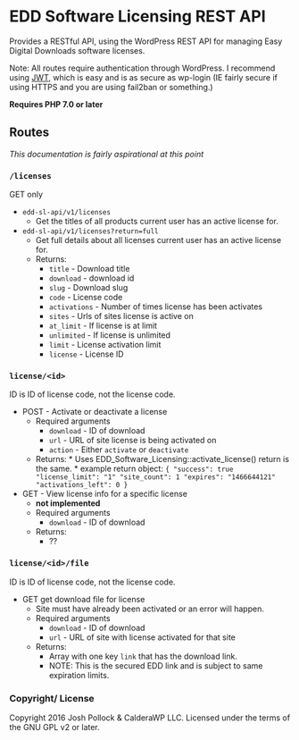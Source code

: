 EDD Software Licensing REST API
===============================

Provides a RESTful API, using the WordPress REST API for managing Easy Digital Downloads software licenses.

Note: All routes require authentication through WordPress. I recommend using [JWT](https://wordpress.org/plugins/jwt-authentication-for-wp-rest-api/), which is easy and is as secure as wp-login (IE fairly secure if using HTTPS and you are using fail2ban or something.)

<strong>Requires PHP 7.0 or later</strong>


## Routes
<em>This documentation is fairly aspirational at this point</em>

### `/licenses`

GET only

* `edd-sl-api/v1/licenses`
    * Get the titles of all products current user has an active license for.
* `edd-sl-api/v1/licenses?return=full`
    * Get full details about all licenses current user has an active license for.
    * Returns:
        * `title` - Download title
        * `download` - download id
        * `slug` - Download slug
        * `code` - License code
        * `activations` - Number of times license has been activates
        * `sites` - Urls of sites license is active on
        * `at_limit` - If license is at limit
        * `unlimited` - If license is unlimited
        * `limit` - License activation limit
        * `license` - License ID

### `license/<id>`
ID is ID of license code, not the license code.

* POST - Activate or deactivate a license
    * Required arguments
        * `download` - ID of download
        * `url` - URL of site license is being activated on
        * `action` - Either `activate` or `deactivate`
    * Returns:
            * Uses EDD_Software_Licensing::activate_license() return is the same.
            * example return object:
                ```
                    {
                        "success": true
                        "license_limit": "1"
                        "site_count": 1
                        "expires": "1466644121"
                        "activations_left": 0
                    }
                ```
* GET - View license info for a specific license
    * <strong> not implemented </strong>
    * Required arguments
        * `download` - ID of download
    * Returns:
        * ??

### `license/<id>/file`
ID is ID of license code, not the license code.

* GET get download file for license
    * Site must have already been activated or an error will happen.
    * Required arguments
        * `download` - ID of download
        * `url` - URL of site with license activated for that site
    * Returns:
        * Array with one key `link` that has the download link.
        * NOTE: This is the secured EDD link and is subject to same expiration limits.



### Copyright/ License
Copyright 2016 Josh Pollock & CalderaWP LLC. Licensed under the terms of the GNU GPL v2 or later.

